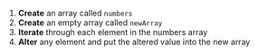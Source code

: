 1. **Create** an array called `numbers` 
2. **Create** an empty array called `newArray`
3. **Iterate** through each element in the numbers array
4. **Alter** any element and put the altered value into the new array